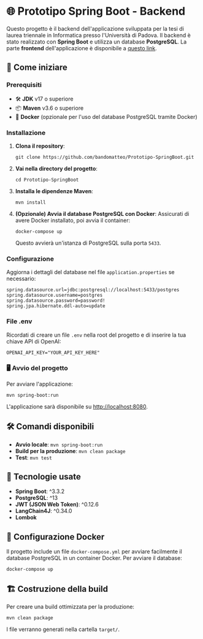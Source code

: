 # 🌐 Prototipo Spring Boot - Backend

Questo progetto è il backend dell'applicazione sviluppata per la tesi di laurea triennale in Informatica presso l'Università di Padova. Il backend è stato realizzato con **Spring Boot** e utilizza un database **PostgreSQL**. La parte **frontend** dell'applicazione è disponibile a [questo link](link-frontend).

## 🚀 Come iniziare

### Prerequisiti

- 🛠️ **JDK** v17 o superiore
- 📦 **Maven** v3.6 o superiore
- 🐋 **Docker** (opzionale per l'uso del database PostgreSQL tramite Docker)

### Installazione

1. **Clona il repository**:
   ```
   git clone https://github.com/bandomatteo/Prototipo-SpringBoot.git
   ```

2. **Vai nella directory del progetto**:
   ```
   cd Prototipo-SpringBoot
   ```

3. **Installa le dipendenze Maven**:
   ```
   mvn install
   ```

4. **(Opzionale) Avvia il database PostgreSQL con Docker**:
   Assicurati di avere Docker installato, poi avvia il container:
   ```
   docker-compose up
   ```

   Questo avvierà un'istanza di PostgreSQL sulla porta `5433`.

### Configurazione

Aggiorna i dettagli del database nel file `application.properties` se necessario:

```
spring.datasource.url=jdbc:postgresql://localhost:5433/postgres
spring.datasource.username=postgres
spring.datasource.password=password!
spring.jpa.hibernate.ddl-auto=update
```

### File .env

Ricordati di creare un file `.env` nella root del progetto e di inserire la tua chiave API di OpenAI:

```
OPENAI_API_KEY="YOUR_API_KEY_HERE"
```

### 🖥️ Avvio del progetto

Per avviare l'applicazione:

```
mvn spring-boot:run
```

L'applicazione sarà disponibile su [http://localhost:8080](http://localhost:8080).

## 🛠️ Comandi disponibili

- **Avvio locale**: `mvn spring-boot:run`
- **Build per la produzione**: `mvn clean package`
- **Test**: `mvn test`

## 🧰 Tecnologie usate

- **Spring Boot**: ^3.3.2
- **PostgreSQL**: ^13
- **JWT (JSON Web Token)**: ^0.12.6
- **LangChain4J**: ^0.34.0
- **Lombok**

## 🐋 Configurazione Docker

Il progetto include un file `docker-compose.yml` per avviare facilmente il database PostgreSQL in un container Docker. Per avviare il database:

```
docker-compose up
```

## 🏗️ Costruzione della build

Per creare una build ottimizzata per la produzione:

```
mvn clean package
```

I file verranno generati nella cartella `target/`.
